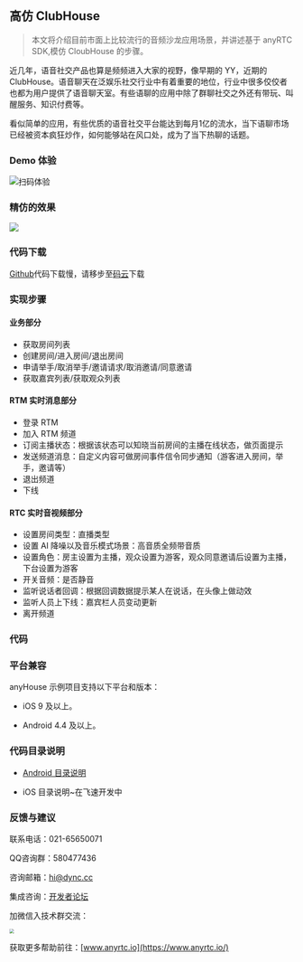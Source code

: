## 高仿 ClubHouse

> 本文将介绍目前市面上比较流行的音频沙龙应用场景，并讲述基于 anyRTC  SDK,模仿 CloubHouse 的步骤。



近几年，语音社交产品也算是频频进入大家的视野，像早期的 YY，近期的 ClubHouse。语音聊天在泛娱乐社交行业中有着重要的地位，行业中很多佼佼者也都为用户提供了语音聊天室。有些语聊的应用中除了群聊社交之外还有带玩、叫醒服务、知识付费等。

看似简单的应用，有些优质的语音社交平台能达到每月1亿的流水，当下语聊市场已经被资本疯狂炒作，如何能够站在风口处，成为了当下热聊的话题。

### Demo 体验
![扫码体验](https://img-blog.csdnimg.cn/20210324210525628.png)
### 精仿的效果
![](https://img-blog.csdnimg.cn/20210324220732224.jpeg?x-oss-process=image/watermark,type_ZmFuZ3poZW5naGVpdGk,shadow_10,text_aHR0cHM6Ly9ibG9nLmNzZG4ubmV0L3p6dXp6bA==,size_16,color_FFFFFF,t_70)



### 代码下载

[Github](https://github.com/anyRTC-UseCase/anyHouse)代码下载慢，请移步至[码云](https://gitee.com/anyRTC_admin/anyHouse)下载

### 实现步骤

#### 业务部分

- 获取房间列表
- 创建房间/进入房间/退出房间
- 申请举手/取消举手/邀请请求/取消邀请/同意邀请
- 获取嘉宾列表/获取观众列表

#### RTM 实时消息部分

- 登录 RTM 
- 加入 RTM 频道
- 订阅主播状态：根据该状态可以知晓当前房间的主播在线状态，做页面提示
- 发送频道消息：自定义内容可做房间事件信令同步通知（游客进入房间，举手，邀请等）
- 退出频道
- 下线

#### RTC 实时音视频部分

- 设置房间类型：直播类型
- 设置 AI 降噪以及音乐模式场景：高音质全频带音质
- 设置角色：房主设置为主播，观众设置为游客，观众同意邀请后设置为主播，下台设置为游客
- 开关音频：是否静音
- 监听说话者回调：根据回调数据提示某人在说话，在头像上做动效
- 监听人员上下线：嘉宾栏人员变动更新
- 离开频道

### 代码

### 平台兼容

anyHouse 示例项目支持以下平台和版本：

- iOS 9 及以上。

- Android 4.4 及以上。

### 代码目录说明

- [Android 目录说明](https://github.com/anyRTC-UseCase/anyHouse/tree/master/Android/AnyHouse)

- iOS 目录说明~在飞速开发中

### 反馈与建议

联系电话：021-65650071

QQ咨询群：580477436

咨询邮箱：hi@dync.cc

集成咨询：[开发者论坛](https://bbs.anyrtc.io/)

加微信入技术群交流：

<img src="https://img-blog.csdnimg.cn/20210324215941588.png" style="zoom:50%;" />

获取更多帮助前往：[www.anyrtc.io](https://www.anyrtc.io/)
